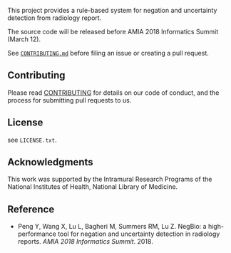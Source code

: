 This project provides a rule-based system for negation and uncertainty detection from radiology report.

The source code will be released before AMIA 2018 Informatics Summit (March 12).

See [`CONTRIBUTING.md`](/CONTRIBUTING.md) before filing an issue or creating a pull request.

## Contributing

Please read
[CONTRIBUTING](/CONTRIBUTING.md) for
details on our code of conduct, and the process for submitting pull requests to
us.

## License

see `LICENSE.txt`.

## Acknowledgments

This work was supported by the Intramural Research Programs of the National
Institutes of Health, National Library of Medicine.

## Reference

* Peng Y, Wang X, Lu L, Bagheri M, Summers RM, Lu Z. NegBio: a high-performance tool for negation and uncertainty detection in radiology reports. *AMIA 2018 Informatics Summit*. 2018.
